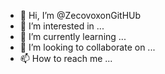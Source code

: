 - 👋 Hi, I’m @ZecovoxonGitHUb
- 👀 I’m interested in ...
- 🌱 I’m currently learning ...
- 💞️ I’m looking to collaborate on ...
- 📫 How to reach me ...

<!---
ZecovoxonGitHUb/ZecovoxonGitHUb is a ✨ special ✨ repository because its `README.md` (this file) appears on your GitHub profile.
You can click the Preview link to take a look at your changes.
--->
